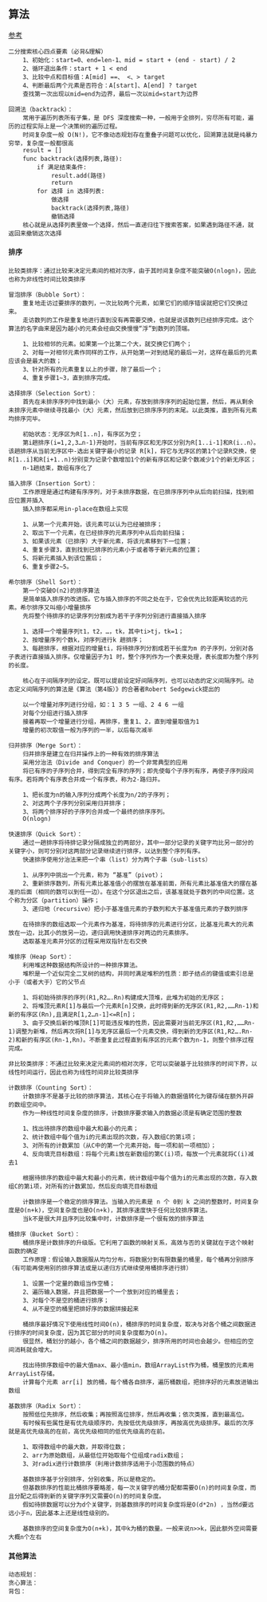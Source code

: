 
## 算法

 [参考](https://juejin.im/post/5d29d4def265da1b7638d047#heading-9)

    二分搜索核心四点要素（必背&理解）
        1、初始化：start=0、end=len-1、mid = start + (end - start) / 2
        2、循环退出条件：start + 1 < end
        3、比较中点和目标值：A[mid] ==、 <、> target
        4、判断最后两个元素是否符合：A[start]、A[end] ? target
        查找第一次出现以mid=end为边界，最后一次以mid=start为边界
    
    回溯法（backtrack）：
        常用于遍历列表所有子集，是 DFS 深度搜索一种，一般用于全排列，穷尽所有可能，遍历的过程实际上是一个决策树的遍历过程。
        时间复杂度一般 O(N!)，它不像动态规划存在重叠子问题可以优化，回溯算法就是纯暴力穷举，复杂度一般都很高
        result = []
        func backtrack(选择列表,路径):
            if 满足结束条件:
                result.add(路径)
                return
            for 选择 in 选择列表:
                做选择
                backtrack(选择列表,路径)
                撤销选择
        核心就是从选择列表里做一个选择，然后一直递归往下搜索答案，如果遇到路径不通，就返回来撤销这次选择

#### 排序

    比较类排序：通过比较来决定元素间的相对次序，由于其时间复杂度不能突破O(nlogn)，因此也称为非线性时间比较类排序
    
    冒泡排序（Bubble Sort）：
        重复地走访过要排序的数列，一次比较两个元素，如果它们的顺序错误就把它们交换过来。
        走访数列的工作是重复地进行直到没有再需要交换，也就是说该数列已经排序完成。这个算法的名字由来是因为越小的元素会经由交换慢慢“浮”到数列的顶端。
        
        1、比较相邻的元素。如果第一个比第二个大，就交换它们两个；
        2、对每一对相邻元素作同样的工作，从开始第一对到结尾的最后一对，这样在最后的元素应该会是最大的数；
        3、针对所有的元素重复以上的步骤，除了最后一个；
        4、重复步骤1~3，直到排序完成。
    
    选择排序（Selection Sort）：
        首先在未排序序列中找到最小（大）元素，存放到排序序列的起始位置，然后，再从剩余未排序元素中继续寻找最小（大）元素，然后放到已排序序列的末尾。以此类推，直到所有元素均排序完毕。 
        
        初始状态：无序区为R[1..n]，有序区为空；
        第i趟排序(i=1,2,3…n-1)开始时，当前有序区和无序区分别为R[1..i-1]和R(i..n）。该趟排序从当前无序区中-选出关键字最小的记录 R[k]，将它与无序区的第1个记录R交换，使R[1..i]和R[i+1..n)分别变为记录个数增加1个的新有序区和记录个数减少1个的新无序区；
        n-1趟结束，数组有序化了
    
    插入排序（Insertion Sort）：
        工作原理是通过构建有序序列，对于未排序数据，在已排序序列中从后向前扫描，找到相应位置并插入
        插入排序都采用in-place在数组上实现

        1、从第一个元素开始，该元素可以认为已经被排序；
        2、取出下一个元素，在已经排序的元素序列中从后向前扫描；
        3、如果该元素（已排序）大于新元素，将该元素移到下一位置；
        4、重复步骤3，直到找到已排序的元素小于或者等于新元素的位置；
        5、将新元素插入到该位置后；
        6、重复步骤2~5。

    希尔排序（Shell Sort）：
        第一个突破O(n2)的排序算法
        是简单插入排序的改进版。它与插入排序的不同之处在于，它会优先比较距离较远的元素。希尔排序又叫缩小增量排序
        先将整个待排序的记录序列分割成为若干子序列分别进行直接插入排序

        1、选择一个增量序列t1，t2，…，tk，其中ti>tj，tk=1；
        2、按增量序列个数k，对序列进行k 趟排序；
        3、每趟排序，根据对应的增量ti，将待排序列分割成若干长度为m 的子序列，分别对各子表进行直接插入排序。仅增量因子为1 时，整个序列作为一个表来处理，表长度即为整个序列的长度。
        
        核心在于间隔序列的设定。既可以提前设定好间隔序列，也可以动态的定义间隔序列。动态定义间隔序列的算法是《算法（第4版）》的合著者Robert Sedgewick提出的
        
        以一个增量对序列进行分组，如：1 3 5 一组、2 4 6 一组
        对每个分组进行插入排序
        接着再取一个增量进行分组，再排序，重复1、2，直到增量取值为1
        增量的初次取值一般为序列的一半，以后每次减半

    归并排序（Merge Sort）：
        归并排序是建立在归并操作上的一种有效的排序算法
        采用分治法（Divide and Conquer）的一个非常典型的应用
        将已有序的子序列合并，得到完全有序的序列；即先使每个子序列有序，再使子序列段间有序。若将两个有序表合并成一个有序表，称为2-路归并。 

        1、把长度为n的输入序列分成两个长度为n/2的子序列；
        2、对这两个子序列分别采用归并排序；
        3、将两个排序好的子序列合并成一个最终的排序序列。
        O(nlogn)

    快速排序（Quick Sort）：
        通过一趟排序将待排记录分隔成独立的两部分，其中一部分记录的关键字均比另一部分的关键字小，则可分别对这两部分记录继续进行排序，以达到整个序列有序。
        快速排序使用分治法来把一个串（list）分为两个子串（sub-lists）
        
        1、从序列中挑出一个元素，称为 “基准”（pivot）；
        2、重新排序数列，所有元素比基准值小的摆放在基准前面，所有元素比基准值大的摆在基准的后面（相同的数可以到任一边）。在这个分区退出之后，该基准就处于数列的中间位置。这个称为分区（partition）操作；
        3、递归地（recursive）把小于基准值元素的子数列和大于基准值元素的子数列排序
        
        在待排序的数组选取一个元素作为基准，将待排序的元素进行分区，比基准元素大的元素放在一边，比其小的放另一边，递归调用快速排序对两边的元素排序。
        选取基准元素并分区的过程采用双指针左右交换

    堆排序（Heap Sort）：
        利用堆这种数据结构所设计的一种排序算法。
        堆积是一个近似完全二叉树的结构，并同时满足堆积的性质：即子结点的键值或索引总是小于（或者大于）它的父节点
        
        1、将初始待排序的序列(R1,R2….Rn)构建成大顶堆，此堆为初始的无序区；
        2、将堆顶元素R[1]与最后一个元素R[n]交换，此时得到新的无序区(R1,R2,……Rn-1)和新的有序区(Rn),且满足R[1,2…n-1]<=R[n]；
        3、由于交换后新的堆顶R[1]可能违反堆的性质，因此需要对当前无序区(R1,R2,……Rn-1)调整为新堆，然后再次将R[1]与无序区最后一个元素交换，得到新的无序区(R1,R2….Rn-2)和新的有序区(Rn-1,Rn)。不断重复此过程直到有序区的元素个数为n-1，则整个排序过程完成。

    非比较类排序：不通过比较来决定元素间的相对次序，它可以突破基于比较排序的时间下界，以线性时间运行，因此也称为线性时间非比较类排序

    计数排序（Counting Sort）：
        计数排序不是基于比较的排序算法，其核心在于将输入的数据值转化为键存储在额外开辟的数组空间中。 
        作为一种线性时间复杂度的排序，计数排序要求输入的数据必须是有确定范围的整数
        
        1、找出待排序的数组中最大和最小的元素；
        2、统计数组中每个值为i的元素出现的次数，存入数组C的第i项；
        3、对所有的计数累加（从C中的第一个元素开始，每一项和前一项相加）；
        4、反向填充目标数组：将每个元素i放在新数组的第C(i)项，每放一个元素就将C(i)减去1
        
        根据待排序的数组中最大和最小的元素，统计数组中每个值为i的元素出现的次数，存入数组C的第i项，对所有的计数累加，然后反向填充目标数组

        计数排序是一个稳定的排序算法。当输入的元素是 n 个 0到 k 之间的整数时，时间复杂度是O(n+k)，空间复杂度也是O(n+k)，其排序速度快于任何比较排序算法。
        当k不是很大并且序列比较集中时，计数排序是一个很有效的排序算法

    桶排序（Bucket Sort）：
        桶排序是计数排序的升级版。它利用了函数的映射关系，高效与否的关键就在于这个映射函数的确定
        工作原理：假设输入数据服从均匀分布，将数据分到有限数量的桶里，每个桶再分别排序（有可能再使用别的排序算法或是以递归方式继续使用桶排序进行排）

        1、设置一个定量的数组当作空桶；
        2、遍历输入数据，并且把数据一个一个放到对应的桶里去；
        3、对每个不是空的桶进行排序；
        4、从不是空的桶里把排好序的数据拼接起来

        桶排序最好情况下使用线性时间O(n)，桶排序的时间复杂度，取决与对各个桶之间数据进行排序的时间复杂度，因为其它部分的时间复杂度都为O(n)。
        很显然，桶划分的越小，各个桶之间的数据越少，排序所用的时间也会越少。但相应的空间消耗就会增大。 

        找出待排序数组中的最大值max、最小值min，数组ArrayList作为桶，桶里放的元素用ArrayList存储。
        计算每个元素 arr[i] 放的桶，每个桶各自排序，遍历桶数组，把排序好的元素放进输出数组

    基数排序（Radix Sort）：
        按照低位先排序，然后收集；再按照高位排序，然后再收集；依次类推，直到最高位。
        有时候有些属性是有优先级顺序的，先按低优先级排序，再按高优先级排序。最后的次序就是高优先级高的在前，高优先级相同的低优先级高的在前。
        
        1、取得数组中的最大数，并取得位数；
        2、arr为原始数组，从最低位开始取每个位组成radix数组；
        3、对radix进行计数排序（利用计数排序适用于小范围数的特点）

        基数排序基于分别排序，分别收集，所以是稳定的。
        但基数排序的性能比桶排序要略差，每一次关键字的桶分配都需要O(n)的时间复杂度，而且分配之后得到新的关键字序列又需要O(n)的时间复杂度。
        假如待排数据可以分为d个关键字，则基数排序的时间复杂度将是O(d*2n) ，当然d要远远小于n，因此基本上还是线性级别的。

        基数排序的空间复杂度为O(n+k)，其中k为桶的数量。一般来说n>>k，因此额外空间需要大概n个左右

#### 其他算法

    动态规划：
    贪心算法：
    背包：